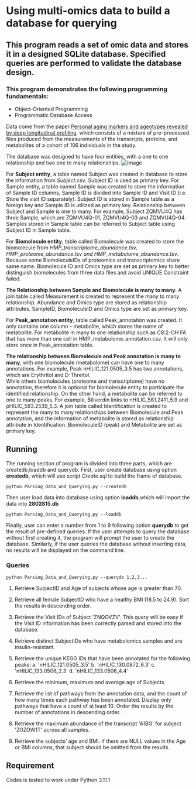 # Using multi-omics data to build a database for querying

## This program reads a set of omic data and stores it in a designed SQLite database. Specified queries are performed to validate the database design. 
### This program demonstrates the following programming fundamentals:
- Object-Oriented Programming
- Programmatic Database Access

Data come from the paper [Personal aging markers and ageotypes revealed by deep longitudinal profiling](https://www.nature.com/articles/s41591-019-0719-5), which consists of a mixture of pre-processed files produced from the measurements of the transcripts, proteins, and metabolites of a cohort of 106 individuals in the study.

The database was designed to have four entities, with a one to one  relationship and two one to many relationships. 
![image](https://github.com/vincentxa847/Constructing_multi-omics_database/assets/118545004/a6a948f4-fcd3-4fc5-a115-0d3d1c0bf3bc)

For **Subject entity**, a table named Subject was created in database to store the  information from *Subject.csv*. Subject ID is used as primary key.
For Sample entity, a table named Sample was created to store the information of Sample  ID columns, Sample ID is divided into Sample ID and Visit ID (i.e. Store the visit ID  separately). 
Subject ID is stored in Sample table as a foreign key and Sample ID is utilized as primary key. 
Relationship between Subject and Sample is one to many. For example, Subject ZQMVU4Q has three Sample, which are ZQMVU4Q-01, ZQMVU4Q-03 and  ZQMVU4Q-04. Samples stored in Sample table can be referred to Subject table using 
Subject ID in Sample table. 

For **Biomolecule entity**, table called Biomolecule was created to store the biomolecule from 
*HMP_transcriptome_abundance.tsv, HMP_proteome_abundance.tsv and HMP_metabolome_abundance.tsv*. 
Because some BiomoleculeIDs of proteomics and  transcriptomics share same name. Biomolecule ID and Omics type are set as primary 
key to better distinguish biomolecules from three data files and avoid UNIQUE  Constraint failed.

**The Relationship between Sample and Biomolecule is many to many**. A join table called Measurement is created to represent the many to many relationship. Abundance 
and Omics type are stored as relationship attributes. SampleID, BiomoleculeID and Omics type are set as primary key. 

For **Peak_annotation entity**, table called Peak_annotation was created. It only contains one column – metabolite, which stores the name of metabolite. For metabolite in many 
to one relationship such as C8:2-OH FA that has more than one cell in HMP_metabolome_annotation.csv. It will only store once in Peak_annotation table. 

**The relationship between Biomolecule and Peak annotation is many to many**, with one  biomolecule (metabolome) can have one to many annotations. 
For example, Peak  nHILIC_121.0505_3.5 has two annotations, which are Erythritol and D-Threitol.  
While others biomolecules (proteome and transcriptome) have no annotation, therefore it is optional for biomolecule entity to participate the identified relationship. 
On the other hand, a metabolite can be referred to one to many peaks. For example, Biliverdin links to nHILIC_581.2411_5.9 and pHILIC_583.2539_5.3. 
A join table called  Identification is created to represent the many to many relationships between Biomolecule and Peak annotation, and the information of metabolite is stored as 
relationship attribute in Identification. BiomoleculeID (peak) and Metabolite are set as  primary key.

## Running
The running section of program is divided into three parts, which are createdb,loaddb and querydb.
First, user create database using option **createdb**, which will use script *Create.sql* to build the frame of database.
```
python Parsing_Data_and_Querying.py --createdb
```
Then user load data into database using option **loaddb**,which will import the data into **2802815.db**
```
python Parsing_Data_and_Querying.py --loaddb
```
Finally, user can enter a number from 1 to 9 following option **querydb** to get the result of pre-defined queries.
If the user attempts to query the database without first creating it, the program will prompt the user to create the database. 
Similarly, if the user queries the database without inserting data, no results will be displayed on the command line.

### Queries
```
python Parsing_Data_and_Querying.py --querydb 1,2,3...
```
1.	Retrieve SubjectID and Age of subjects whose age is greater than 70.

2.	Retrieve all female SubjectID who have a healthy BMI (18.5 to 24.9). Sort the results in descending order.

3.	Retrieve the Visit IDs of Subject 'ZNQOVZV'. This query will be easy if the Visit ID information has been correctly parsed and stored into the database.

4.	Retrieve distinct SubjectIDs who have metabolomics samples and are insulin-resistant.

5.	Retrieve the unique KEGG IDs that have been annotated for the following peaks: 
a.	'nHILIC_121.0505_3.5'
b.	'nHILIC_130.0872_6.3'
c.	'nHILIC_133.0506_2.3'
d.	'nHILIC_133.0506_4.4'

6.	Retrieve the minimum, maximum and average age of Subjects.

7.	Retrieve the list of pathways from the annotation data, and the count of how many times each pathway has been annotated. Display only pathways that have a count of at least 10. Order the results by the number of annotations in descending order.

8.	Retrieve the maximum abundance of the transcript 'A1BG' for subject 'ZOZOW1T' 
across all samples.

9.	Retrieve the subjects’ age and BMI. If there are NULL values in the Age or BMI columns, that subject should be omitted from the results. 

## Requirement
Codes is tested to work under Python 3.11.1
